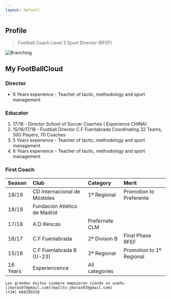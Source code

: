 ```yaml
---
layout: default
---
```


## Profile

> Football Coach Level 3 Sport Director (RFEF)
> 

![Branching](https://pbs.twimg.com/media/DPFjpmLX0AAhg3v.jpg)

## My FootBallCloud

### Director

*   6 Years experience - Teacher of tactic, methodology and sport management

### Educator

1.  17/18 - Director School of Soccer Coaches ( Experience CHINA)
2.  15/16/17/18 - Football Director C.F Fuenlabrada Coordinating 32 Teams, 500 Players, 70 Coaches
3.  5 Years experience - Teacher of tactic, methodology and sport management
4.  6 Years experience - Teacher of tactic, methodology and sport management

### First Coach

| Season       | Club                         | Category       | Merit                   |
|:-------------|:-----------------------------|:---------------|:------------------------|
| 18/19        | CD Internacional de Móstoles | 1º Regional    | Promotion to Preferente |
| 18/19        | Fundación Atlético de Madrid |                |                         |
| 17/18        | A.D Illescas                 | Prefernete CLM |                         |
| 16/17        | C.F Fuenlabrada              | 2º Divison B   | Final Phase RFEF        |
| 15/16        | C.F Fuenlabrada B (U-23)     | 2º Regional    | Promotion to 1º Regional|
| 16 Years     | Experiencence                | All categories |                         |


```
Los grandes éxitos siempre empezaron siendo un sueño.
[jmoras07@gmail.com](mailto:jmoras07@gmail.com)
(+34) 660199328
```

